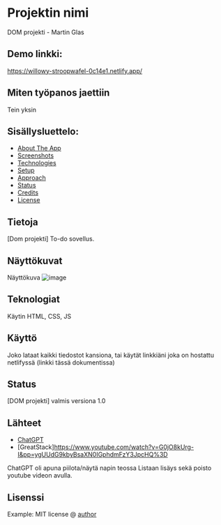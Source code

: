 # Projektin nimi
DOM projekti - Martin Glas

## Demo linkki:
https://willowy-stroopwafel-0c14e1.netlify.app/

## Miten työpanos jaettiin
Tein yksin



## Sisällysluettelo:

- [About The App](#about-the-app)
- [Screenshots](#screenshots)
- [Technologies](#technologies)
- [Setup](#setup)
- [Approach](#approach)
- [Status](#status)
- [Credits](#credits)
- [License](#license)

## Tietoja
[Dom projekti] To-do sovellus. 

## Näyttökuvat
Näyttökuva 
![image](https://github.com/user-attachments/assets/472124bd-6670-4898-bf2b-07fef1278363)




## Teknologiat
Käytin HTML, CSS, JS

## Käyttö
Joko lataat kaikki tiedostot kansiona, tai käytät linkkiäni joka on hostattu netlifyssä (linkki tässä dokumentissa)

## Status
[DOM projekti] valmis versiona 1.0

## Lähteet

- [ChatGPT](johndoe.com)
- [GreatStack]https://www.youtube.com/watch?v=G0jO8kUrg-I&pp=ygUUdG9kbyBsaXN0IGphdmFzY3JpcHQ%3D

ChatGPT oli apuna piilota/näytä napin teossa
Listaan lisäys sekä poisto youtube videon avulla.

## Lisenssi


Example: MIT license @ [author](author.com)
